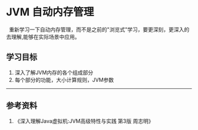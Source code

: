 # JVM 自动内存管理
&nbsp;&nbsp;重新学习一下自动内存管理，而不是之前的"浏览式"学习，要更深刻，更深入的去理解,能够在实际场景中应用。


## 学习目标
1. 深入了解JVM内存的各个组成部分
2. 每个部分的功能，大小计算规则，JVM参数

---
## 参考资料
1. 《深入理解Java虚拟机:JVM高级特性与实践 第3版 周志明》
